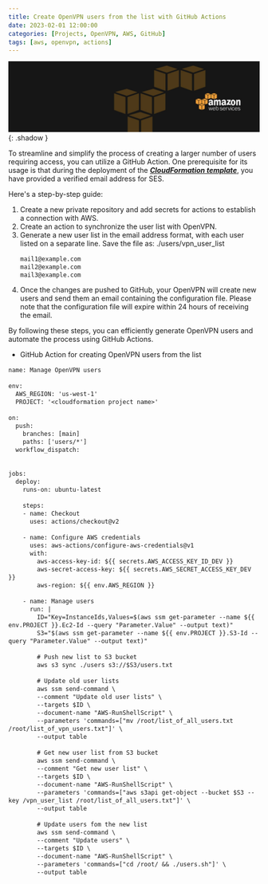 ```yaml
---
title: Create OpenVPN users from the list with GitHub Actions
date: 2023-02-01 12:00:00
categories: [Projects, OpenVPN, AWS, GitHub]
tags: [aws, openvpn, actions]
---
```

![](https://github.com/senad-d/senad-d.github.io/blob/main/_media/images/backgroun.png?raw=true){: .shadow }

To streamline and simplify the process of creating a larger number of users requiring access, you can utilize a GitHub Action. One prerequisite for its usage is that during the deployment of the [***CloudFormation template***](https://senad-d.github.io/posts/projects-openvpn-aws-cf/), you have provided a verified email address for SES.

Here's a step-by-step guide:

1. Create a new private repository and add secrets for actions to establish a connection with AWS.
2. Create an action to synchronize the user list with OpenVPN.
3. Generate a new user list in the email address format, with each user listed on a separate line. Save the file as:
	./users/vpn_user_list
	```shell
	mail1@example.com
	mail2@example.com
	mail3@example.com
	```
4. Once the changes are pushed to GitHub, your OpenVPN will create new users and send them an email containing the configuration file. Please note that the configuration file will expire within 24 hours of receiving the email.

By following these steps, you can efficiently generate OpenVPN users and automate the process using GitHub Actions.

* GitHub Action for creating OpenVPN users from the list

```shell
name: Manage OpenVPN users

env:
  AWS_REGION: 'us-west-1'
  PROJECT: '<cloudformation project name>'

on:
  push:
    branches: [main]
    paths: ['users/*']
  workflow_dispatch:


jobs:
  deploy:
    runs-on: ubuntu-latest
    
    steps:
    - name: Checkout
      uses: actions/checkout@v2

    - name: Configure AWS credentials
      uses: aws-actions/configure-aws-credentials@v1
      with:
        aws-access-key-id: ${{ secrets.AWS_ACCESS_KEY_ID_DEV }}
        aws-secret-access-key: ${{ secrets.AWS_SECRET_ACCESS_KEY_DEV }}
        aws-region: ${{ env.AWS_REGION }}

    - name: Manage users
      run: |
        ID="Key=InstanceIds,Values=$(aws ssm get-parameter --name ${{ env.PROJECT }}.Ec2-Id --query "Parameter.Value" --output text)"
        S3="$(aws ssm get-parameter --name ${{ env.PROJECT }}.S3-Id --query "Parameter.Value" --output text)"

        # Push new list to S3 bucket
        aws s3 sync ./users s3://$S3/users.txt
        
        # Update old user lists
        aws ssm send-command \
        --comment "Update old user lists" \
        --targets $ID \
        --document-name "AWS-RunShellScript" \
        --parameters 'commands=["mv /root/list_of_all_users.txt /root/list_of_vpn_users.txt"]' \
        --output table

        # Get new user list from S3 bucket
        aws ssm send-command \
        --comment "Get new user list" \
        --targets $ID \
        --document-name "AWS-RunShellScript" \
        --parameters 'commands=["aws s3api get-object --bucket $S3 --key /vpn_user_list /root/list_of_all_users.txt"]' \
        --output table

        # Update users fom the new list
        aws ssm send-command \
        --comment "Update users" \
        --targets $ID \
        --document-name "AWS-RunShellScript" \
        --parameters 'commands=["cd /root/ && ./users.sh"]' \
        --output table
```
